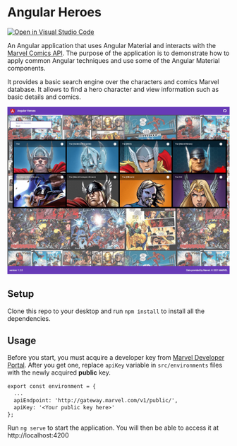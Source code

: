 # Angular Heroes

[![Open in Visual Studio Code](https://open.vscode.dev/badges/open-in-vscode.svg)](https://open.vscode.dev/bampakoa/angular-heroes)

An Angular application that uses Angular Material and interacts with the [Marvel Comics API](https://developer.marvel.com/documentation/getting_started). The purpose of the application is to demonstrate how to apply common Angular techniques and use some of the Angular Material components.

It provides a basic search engine over the characters and comics Marvel database. It allows to find a hero character and view information such as basic details and comics.

<img src="https://github.com/bampakoa/angular-heroes/blob/master/preview.png?raw=true" alt="Preview" />

## Setup

Clone this repo to your desktop and run `npm install` to install all the dependencies.

## Usage

Before you start, you must acquire a developer key from [Marvel Developer Portal](https://developer.marvel.com/). After you get one, 
replace `apiKey` variable in `src/environments` files with the newly acquired **public** key.

```
export const environment = {
  ...
  apiEndpoint: 'http://gateway.marvel.com/v1/public/',
  apiKey: '<Your public key here>'
};
```

Run `ng serve` to start the application. You will then be able to access it at http://localhost:4200
